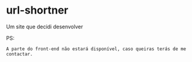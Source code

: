 # url-shortner
Um site que decidi desenvolver

PS: 
```
A parte do front-end não estará disponível, caso queiras terás de me contactar.
```
